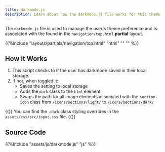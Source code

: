 ```yaml
---
title: darkmode.js
description: Learn about how the darkmode.js file works for this theme. 
---
```


The `darkmode.js` file is used to manage the user's theme preference and is associated with the  found in the `navigation/top.html` **partial** layout. 

{{%include "layouts/partials/navigation/top.html" "html" "<!-- Dark Mode -->" "" %}}

## How it Works 

1. This script checks to if the user has darkmode saved in their local storage.
2. If not, when toggled it:
   - Saves the setting to local storage
   - Adds the `dark` class to the `html` element
   - Swaps the path for all image elements associated with the `section-icon` class from `/icons/sections/light/` to `/icons/sections/dark/`

{{<notice tip>}}
You can find the `.dark` class styling overrides in the `assets/css/src/input.css` file.
{{</notice>}}

## Source Code 

{{%include "assets/js/darkmode.js" "js" %}}